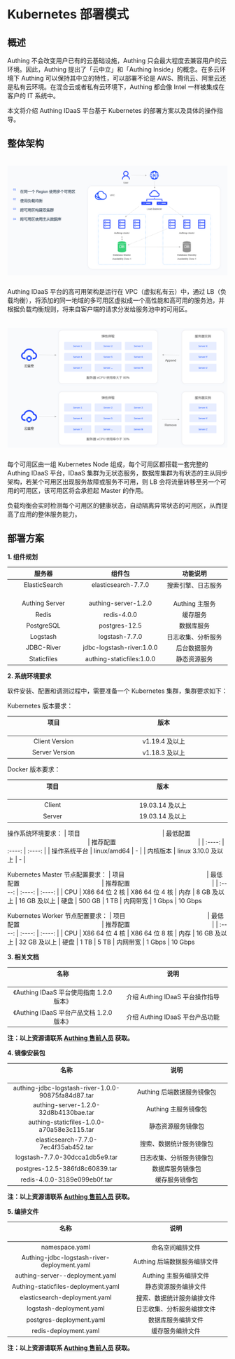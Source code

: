 # Kubernetes 部署模式

<LastUpdated/>

## 概述

Authing 不会改变用户已有的云基础设施，Authing 只会最大程度去兼容用户的云环境。因此，Authing 提出了「云中立」和「Authing Inside」的概念。在多云环境下 Authing 可以保持其中立的特性，可以部署不论是 AWS、腾讯云、阿里云还是私有云环境。在混合云或者私有云环境下，Authing 都会像 Intel 一样被集成在客户的 IT 系统中。

本文将介绍 Authing IDaaS 平台基于 Kubernetes 的部署方案以及具体的操作指导。

## 整体架构

<img src="./images/k8s-1.png" style="margin-top: 20px;" class="md-img-padding" />
<div style="height: 10px;"></div>

Authing IDaaS 平台的高可用架构是运行在 VPC（虚拟私有云）中，通过 LB（负载均衡），将添加的同一地域的多可用区虚拟成一个高性能和高可用的服务池，并根据负载均衡规则，将来自客户端的请求分发给服务池中的可用区。

<img src="./images/k8s-2.png" style="margin-top: 20px;" class="md-img-padding" />
<div style="height: 10px;"></div>

每个可用区由一组 Kubernetes Node 组成，每个可用区都搭载一套完整的 Authing IDaaS 平台，IDaaS 集群为无状态服务，数据库集群为有状态的主从同步架构，若某个可用区出现服务故障或服务不可用，则 LB 会将流量转移至另一个可用的可用区，该可用区将会承担起 Master 的作用。

负载均衡会实时检测每个可用区的健康状态，自动隔离异常状态的可用区，从而提高了应用的整体服务能力。

## 部署方案

**1. 组件规划**

|                         服务器                         |                            组件包                            |                          功能说明                           |
| :----------------------------------------------------: | :----------------------------------------------------------: | :---------------------------------------------------------: |
| ElasticSearch<img width=180 class="md-table-padding"/> | elasticsearch-7.7.0<img width=180 class="md-table-padding"/> | 搜索引擎、日志服务<img width=180 class="md-table-padding"/> |
|                     Authing Server                     |                     authing-server-1.2.0                     |                       Authing 主服务                        |
|                         Redis                          |                         redis-4.0.0                          |                          缓存服务                           |
|                       PostgreSQL                       |                        postgres-12.5                         |                         数据库服务                          |
|                        Logstash                        |                        logstash-7.7.0                        |                     日志收集、分析服务                      |
|                       JDBC-River                       |                  jdbc-logstash-river:1.0.0                   |                        后台数据服务                         |
|                      Staticfiles                       |                  authing-staticfiles:1.0.0                   |                        静态资源服务                         |

**2. 系统环境要求**

软件安装、配置和调测过程中，需要准备一个 Kubernetes 集群，集群要求如下：

Kubernetes 版本要求：

| 项目 <img width=350 class="md-table-padding"/> | 版本 <img width=530 class="md-table-padding"/> |
| :--------------------------------------------: | :--------------------------------------------: |
|                 Client Version                 |                 v1.19.4 及以上                 |
|                 Server Version                 |                 v1.18.3 及以上                 |

Docker 版本要求：

| 项目 <img width=350 class="md-table-padding"/> | 版本 <img width=530 class="md-table-padding"/> |
| :--------------------------------------------: | :--------------------------------------------: |
|                     Client                     |                19.03.14 及以上                 |
|                     Server                     |                19.03.14 及以上                 |

操作系统环境要求：
| 项目 <img width=180 class="md-table-padding"/> | 最低配置 <img width=180 class="md-table-padding"/> | 推荐配置 <img width=180 class="md-table-padding"/> |
| :----: | :----: | :----: |
| 操作系统平台 | linux/amd64 | - |
| 内核版本 | linux 3.10.0 及以上 | - |

Kubernetes Master 节点配置要求：
| 项目 <img width=180 class="md-table-padding"/> | 最低配置 <img width=180 class="md-table-padding"/> | 推荐配置 <img width=180 class="md-table-padding"/> |
| :----: | :----: | :----: |
| CPU | X86 64 位 2 核 | X86 64 位 4 核
| 内存 | 8 GB 及以上 | 16 GB 及以上
| 硬盘 | 500 GB | 1 TB
| 内网带宽 | 1 Gbps | 10 Gbps

Kubernetes Worker 节点配置要求：
| 项目 <img width=180 class="md-table-padding"/> | 最低配置 <img width=180 class="md-table-padding"/> | 推荐配置 <img width=180 class="md-table-padding"/> |
| :----: | :----: | :----: |
| CPU | X86 64 位 4 核 | X86 64 位 8 核
| 内存 | 16 GB 及以上 | 32 GB 及以上
| 硬盘 | 1 TB | 5 TB
| 内网带宽 | 1 Gbps | 10 Gbps

**3. 相关文档**

| 名称 <img width=350 class="md-table-padding"/> | 说明 <img width=350 class="md-table-padding"/> |
| :--------------------------------------------: | :--------------------------------------------: |
|   《Authing IDaaS 平台使用指南 1.2.0 版本》    |        介绍 Authing IDaaS 平台操作指导         |
|   《Authing IDaaS 平台产品文档 1.2.0 版本》    |        介绍 Authing IDaaS 平台产品功能         |

**注：以上资源请联系 <a href="mailto:sales@authing.cn">Authing 售前人员</a> 获取。**

**4. 镜像安装包**

|   名称 <img width=350 class="md-table-padding"/>   | 说明 <img width=350 class="md-table-padding"/> |
| :------------------------------------------------: | :--------------------------------------------: |
| authing-jdbc-logstash-river-1.0.0-90875fa84d87.tar |           Authing 后端数据服务镜像包           |
|       authing-server-1.2.0-32d8b4130bae.tar        |              Authing 主服务镜像包              |
|     authing-staticfiles-1.0.0-a70a58e3c115.tar     |               静态资源服务镜像包               |
|        elasticsearch-7.7.0-7ec4f35ab452.tar        |            搜索、数据统计服务镜像包            |
|          logstash-7.7.0-30dcca1db5e9.tar           |            日志收集、分析服务镜像包            |
|           postgres-12.5-386fd8c60839.tar           |                数据库服务镜像包                |
|            redis-4.0.0-3189e099eb0f.tar            |                 缓存服务镜像包                 |

**注：以上资源请联系 <a href="mailto:sales@authing.cn">Authing 售前人员</a> 获取。**

**5. 编排文件**

| 名称 <img width=350 class="md-table-padding"/> | 说明 <img width=350 class="md-table-padding"/> |
| :--------------------------------------------: | :--------------------------------------------: |
|                 namespace.yaml                 |                命名空间编排文件                |
|  Authing-jdbc-logstash-river-deployment.yaml   |          Authing 后端数据服务编排文件          |
|        authing-server--deployment.yaml         |             Authing 主服务编排文件             |
|      Authing-staticfiles-deployment.yaml       |              静态资源服务编排文件              |
|         elasticsearch-deployment.yaml          |           搜索、数据统计服务编排文件           |
|            logstash-deployment.yaml            |           日志收集、分析服务编排文件           |
|            postgres-deployment.yaml            |               数据库服务编排文件               |
|             redis-deployment.yaml              |                缓存服务编排文件                |

**注：以上资源请联系 <a href="mailto:sales@authing.cn">Authing 售前人员</a> 获取。**
